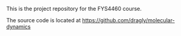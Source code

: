This is the project repository for the FYS4460 course.

The source code is located at https://github.com/dragly/molecular-dynamics
